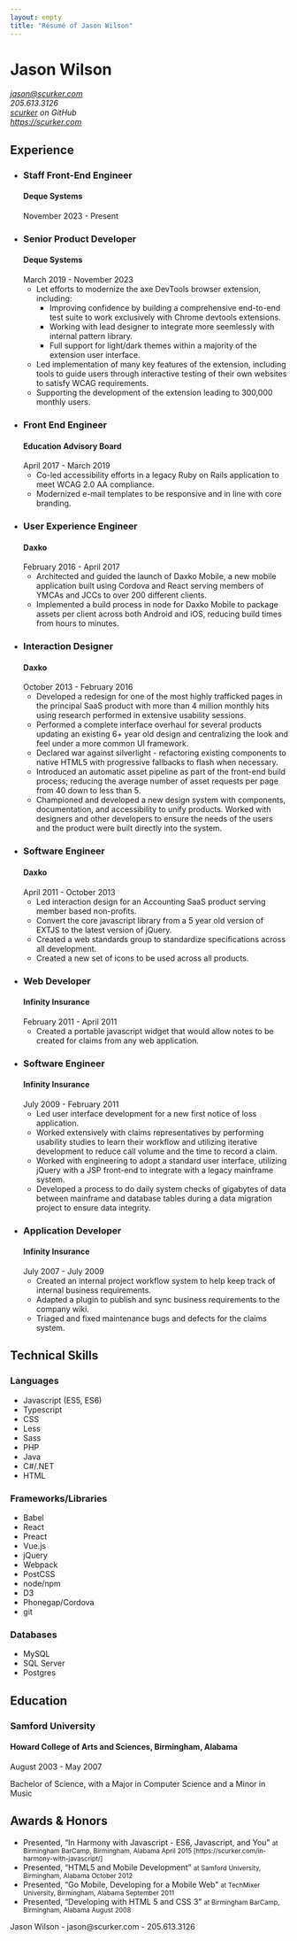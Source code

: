 ```yaml
---
layout: empty
title: "Résumé of Jason Wilson"
---
```

<div class="hresume">
  <h1 class="fn">Jason Wilson</h1>
  <address class="vcard contact">
    <div><a class="email" href="mailto:jason@scurker.com">jason@scurker.com</a></div>
    <div class="tel">205.613.3126</div>
    <div><a class="url" href="https://github.com/scurker">scurker</a> on GitHub</div>
    <div><a class="url" href="https://scurker.com">https://scurker.com</a></div>
  </address>
  <section>
    <h2>Experience</h2>
    <ul>
      <li class="experience">
        <h3>Staff Front-End Engineer</h3>
        <h4>Deque Systems</h4>
        <date>November 2023 - Present</date>
      </li>
      <li class="experience">
        <h3>Senior Product Developer</h3>
        <h4>Deque Systems</h4>
        <date>March 2019 - November 2023</date>
        <ul>
          <li>
            Let efforts to modernize the axe DevTools browser extension, including:
            <ul>
              <li>Improving confidence by building a comprehensive end-to-end test suite to work exclusively with Chrome devtools extensions.</li>
              <li>Working with lead designer to integrate more seemlessly with internal pattern library.</li>
              <li>Full support for light/dark themes within a majority of the extension user interface.</li>
            </ul>
          </li>
          <li>Led implementation of many key features of the extension, including tools to guide users through interactive testing of their own websites to satisfy WCAG requirements.</li>
          <li>Supporting the development of the extension leading to 300,000 monthly users.</li>
        </ul>
      </li>
      <li class="experience">
        <h3>Front End Engineer</h3>
        <h4>Education Advisory Board</h4>
        <date>April 2017 - March 2019</date>
        <ul>
          <li>Co-led accessibility efforts in a legacy Ruby on Rails application to meet WCAG 2.0 AA compliance.</li>
          <li>Modernized e-mail templates to be responsive and in line with core branding.</li>
        </ul>
      </li>
      <li class="experience">
        <h3>User Experience Engineer</h3>
        <h4>Daxko</h4>
        <date>February 2016 - April 2017</date>
        <ul>
          <li>Architected and guided the launch of Daxko Mobile, a new mobile application built using Cordova and React serving members of YMCAs and JCCs to over 200 different clients.</li>
          <li>Implemented a build process in node for Daxko Mobile to package assets per client across both Android and iOS, reducing build times from hours to minutes.</li>
        </ul>
      </li>
      <li class="experience">
        <h3>Interaction Designer</h3>
        <h4>Daxko</h4>
        <date>October 2013 - February 2016</date>
        <ul>
          <li>Developed a redesign for one of the most highly trafficked pages in the principal SaaS product with more than 4 million monthly hits using research performed in extensive usability sessions.</li>
          <li>Performed a complete interface overhaul for several products updating an existing 6+ year old design and centralizing the look and feel under a more common UI framework.</li>
          <li>Declared war against silverlight - refactoring existing components to native HTML5 with progressive fallbacks to flash when necessary.</li>
          <li>Introduced an automatic asset pipeline as part of the front-end build process; reducing the average number of asset requests per page from 40 down to less than 5.</li>
          <li>Championed and developed a new design system with components, documentation, and accessibility to unify products. Worked with designers and other developers to ensure the needs of the users and the product were built directly into the system.</li>
        </ul>
      </li>
      <li class="experience">
        <h3>Software Engineer</h3>
        <h4>Daxko</h4>
        <date>April 2011 - October 2013</date>
        <ul>
          <li>Led interaction design for an Accounting SaaS product serving member based non-profits.</li>
          <li>Convert the core javascript library from a 5 year old version of EXTJS to the latest version of jQuery.</li>
          <li>Created a web standards group to standardize specifications across all development.</li>
          <li>Created a new set of icons to be used across all products.</li>
        </ul>
      </li>
      <li class="experience">
        <h3>Web Developer</h3>
        <h4>Infinity Insurance</h4>
        <date>February 2011 - April 2011</date>
        <ul>
          <li>Created a portable javascript widget that would allow notes to be created for claims from any web application.</li>
        </ul>
      </li>
      <li class="experience">
        <h3>Software Engineer</h3>
        <h4>Infinity Insurance</h4>
        <date>July 2009 - February 2011</date>
        <ul>
          <li>Led user interface development for a new first notice of loss application.</li>
          <li>Worked extensively with claims representatives by performing usability studies to learn their workflow and utilizing iterative development to reduce call volume and the time to record a claim.</li>
          <li>Worked with engineering to adopt a standard user interface, utilizing jQuery with a JSP front-end to integrate with a legacy mainframe system.</li>
          <li>Developed a process to do daily system checks of gigabytes of data between mainframe and database tables during a data migration project to ensure data integrity.</li>
        </ul>
      </li>
      <li class="experience">
        <h3>Application Developer</h3>
        <h4>Infinity Insurance</h4>
        <date>July 2007 - July 2009</date>
        <ul>
          <li>Created an internal project workflow system to help keep track of internal business requirements.</li>
          <li>Adapted a plugin to publish and sync business requirements to the company wiki.</li>
          <li>Triaged and fixed maintenance bugs and defects for the claims system.</li>
        </ul>
      </li>
      <!-- / hidden, because it's so old! /
      <li class="experience">
        <h3>Java Programming Intern</h3>
        <h4>Infinity Insurance</h4>
        <date>May 2006 - August 2006</date>
        <ul>
          <li>Developed Java portlets for the company intranet.</li>
        </ul>
      </li>
      -->
    </ul>
  </section>
  <section class="skills">
    <h2>Technical Skills</h2>
    <h3>Languages</h3>
    <ul>
      <li>Javascript (ES5, ES6)</li>
      <li>Typescript</li>
      <li>CSS</li>
      <li>Less</li>
      <li>Sass</li>
      <li>PHP</li>
      <li>Java</li>
      <li>C#/.NET</li>
      <li>HTML</li>
    </ul>
    <h3>Frameworks/Libraries</h3>
    <ul>
      <li>Babel</li>
      <li>React</li>
      <li>Preact</li>
      <li>Vue.js</li>
      <li>jQuery</li>
      <li>Webpack</li>
      <li>PostCSS</li>
      <li>node/npm</li>
      <li>D3</li>
      <li>Phonegap/Cordova</li>
      <li>git</li>
    </ul>
    <h3>Databases</h3>
    <ul>
      <li>MySQL</li>
      <li>SQL Server</li>
      <li>Postgres</li>
    </ul>
  </section>
  <section class="education">
    <h2>Education</h2>
    <h3>Samford University</h3>
    <h4>Howard College of Arts and Sciences, Birmingham, Alabama</h4>
    <date>August 2003 - May 2007</date>
    <p>Bachelor of Science, with a Major in Computer Science and a Minor in Music</p>
    <!-- / not sure if needed /
      <p>Samford University Deans List - Fall 2004, Spring 2007</p>
    -->
  </section>
  <section class="awards">
    <h2>Awards &amp; Honors</h2>
    <ul>
      <li class="vevent">
        Presented, “In Harmony with Javascript - ES6, Javascript, and You”
        <small>at Birmingham BarCamp, Birmingham, Alabama April 2015 [https://scurker.com/in-harmony-with-javascript/]</small>
      </li>
      <li class="vevent">
        Presented, “HTML5 and Mobile Development”
        <small>at Samford University, Birmingham, Alabama October 2012</small>
      </li>
      <li class="vevent">
        Presented, “Go Mobile, Developing for a Mobile Web”
        <small>at TechMixer University, Birmingham, Alabama September 2011</small>
      </li>
      <li class="vevent">
        Presented, “Developing with HTML 5 and CSS 3”
        <small>at Birmingham BarCamp, Birmingham, Alabama August 2008</small>
      </li>
    </ul>
  </section>
  <footer>
    Jason Wilson - jason@scurker.com - 205.613.3126
  </footer>
  <link rel="stylesheet" href="resume.css"/>
</div>
